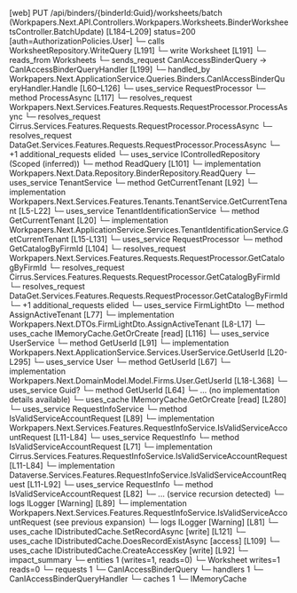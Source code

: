 [web] PUT /api/binders/{binderId:Guid}/worksheets/batch  (Workpapers.Next.API.Controllers.Workpapers.Worksheets.BinderWorksheetsController.BatchUpdate)  [L184–L209] status=200 [auth=AuthorizationPolicies.User]
  └─ calls WorksheetRepository.WriteQuery [L191]
  └─ write Worksheet [L191]
    └─ reads_from Worksheets
  └─ sends_request CanIAccessBinderQuery -> CanIAccessBinderQueryHandler [L199]
    └─ handled_by Workpapers.Next.ApplicationService.Queries.Binders.CanIAccessBinderQueryHandler.Handle [L60–L126]
      └─ uses_service RequestProcessor
        └─ method ProcessAsync [L117]
          └─ resolves_request Workpapers.Next.Services.Features.Requests.RequestProcessor.ProcessAsync
          └─ resolves_request Cirrus.Services.Features.Requests.RequestProcessor.ProcessAsync
          └─ resolves_request DataGet.Services.Features.Requests.RequestProcessor.ProcessAsync
          └─ +1 additional_requests elided
      └─ uses_service IControlledRepository<Binder> (Scoped (inferred))
        └─ method ReadQuery [L101]
          └─ implementation Workpapers.Next.Data.Repository.BinderRepository.ReadQuery
      └─ uses_service TenantService
        └─ method GetCurrentTenant [L92]
          └─ implementation Workpapers.Next.Services.Features.Tenants.TenantService.GetCurrentTenant [L5-L22]
            └─ uses_service TenantIdentificationService
              └─ method GetCurrentTenant [L20]
                └─ implementation Workpapers.Next.ApplicationService.Services.TenantIdentificationService.GetCurrentTenant [L15-L131]
                  └─ uses_service RequestProcessor
                    └─ method GetCatalogByFirmId [L104]
                      └─ resolves_request Workpapers.Next.Services.Features.Requests.RequestProcessor.GetCatalogByFirmId
                      └─ resolves_request Cirrus.Services.Features.Requests.RequestProcessor.GetCatalogByFirmId
                      └─ resolves_request DataGet.Services.Features.Requests.RequestProcessor.GetCatalogByFirmId
                      └─ +1 additional_requests elided
                  └─ uses_service FirmLightDto
                    └─ method AssignActiveTenant [L77]
                      └─ implementation Workpapers.Next.DTOs.FirmLightDto.AssignActiveTenant [L8-L17]
                  └─ uses_cache IMemoryCache.GetOrCreate [read] [L116]
      └─ uses_service UserService
        └─ method GetUserId [L91]
          └─ implementation Workpapers.Next.ApplicationService.Services.UserService.GetUserId [L20-L295]
            └─ uses_service User
              └─ method GetUserId [L67]
                └─ implementation Workpapers.Next.DomainModel.Model.Firms.User.GetUserId [L18-L368]
            └─ uses_service Guid?
              └─ method GetUserId [L64]
                └─ ... (no implementation details available)
            └─ uses_cache IMemoryCache.GetOrCreate [read] [L280]
      └─ uses_service RequestInfoService
        └─ method IsValidServiceAccountRequest [L89]
          └─ implementation Workpapers.Next.Services.Features.RequestInfoService.IsValidServiceAccountRequest [L11-L84]
            └─ uses_service RequestInfo
              └─ method IsValidServiceAccountRequest [L71]
                └─ implementation Cirrus.Services.Features.RequestInfoService.IsValidServiceAccountRequest [L11-L84]
                └─ implementation Dataverse.Services.Features.RequestInfoService.IsValidServiceAccountRequest [L11-L92]
                  └─ uses_service RequestInfo
                    └─ method IsValidServiceAccountRequest [L82]
                      └─ ... (service recursion detected)
                  └─ logs ILogger<IRequestInfoService> [Warning] [L89]
                └─ implementation Workpapers.Next.Services.Features.RequestInfoService.IsValidServiceAccountRequest (see previous expansion)
            └─ logs ILogger<IRequestInfoService> [Warning] [L81]
      └─ uses_cache IDistributedCache.SetRecordAsync [write] [L121]
      └─ uses_cache IDistributedCache.DoesRecordExistAsync [access] [L109]
      └─ uses_cache IDistributedCache.CreateAccessKey [write] [L92]
  └─ impact_summary
    └─ entities 1 (writes=1, reads=0)
      └─ Worksheet writes=1 reads=0
    └─ requests 1
      └─ CanIAccessBinderQuery
    └─ handlers 1
      └─ CanIAccessBinderQueryHandler
    └─ caches 1
      └─ IMemoryCache

